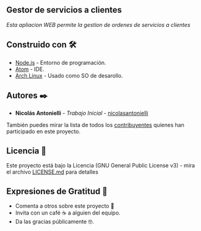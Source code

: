 ## Gestor de servicios a clientes 

_Esta apliacion WEB permite la gestion de ordenes de servicios a clientes_



## Construido con 🛠️

* [Node.js](https://nodejs.org/es/) - Entorno de programación.
* [Atom](https://atom.io/) - IDE.
* [Arch Linux](https://archlinux.org/) - Usado como SO de desarollo.


## Autores ✒️

* **Nicolás Antonielli** - *Trabajo Inicial* - [nicolasantonielli](https://github.com/nicolasantonielli)

También puedes mirar la lista de todos los [contribuyentes](https://github.com/your/project/contributors) quíenes han participado en este proyecto. 

## Licencia 📄

Este proyecto está bajo la Licencia (GNU General Public License v3) - mira el archivo [LICENSE.md](LICENSE.md) para detalles

## Expresiones de Gratitud 🎁

* Comenta a otros sobre este proyecto 📢
* Invita con un café ☕ a alguien del equipo. 
* Da las gracias públicamente 🤓.

